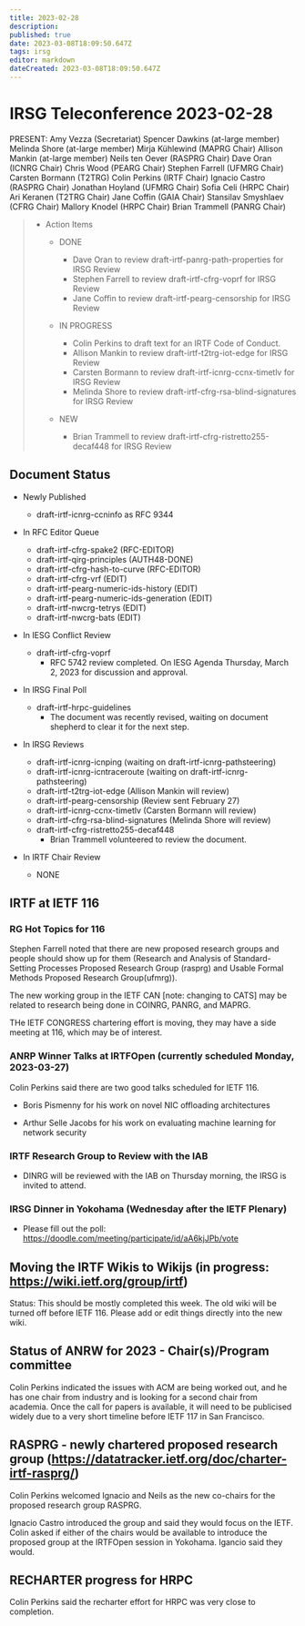 ```yaml
---
title: 2023-02-28
description: 
published: true
date: 2023-03-08T18:09:50.647Z
tags: irsg
editor: markdown
dateCreated: 2023-03-08T18:09:50.647Z
---
```


# IRSG Teleconference 2023-02-28

PRESENT:
Amy Vezza (Secretariat)
Spencer Dawkins (at-large member)
Melinda Shore (at-large member)
Mirja Kühlewind (MAPRG Chair)
Allison Mankin (at-large member)
Neils ten Oever (RASPRG Chair)
Dave Oran (ICNRG Chair)
Chris Wood (PEARG Chair)
Stephen Farrell (UFMRG Chair)
Carsten Bormann (T2TRG)
Colin Perkins (IRTF Chair)
Ignacio Castro (RASPRG Chair)
Jonathan Hoyland (UFMRG Chair)
Sofia Celi (HRPC Chair)
Ari Keranen (T2TRG Chair)
Jane Coffin (GAIA Chair)
Stansilav Smyshlaev (CFRG Chair)
Mallory Knodel (HRPC Chair)
Brian Trammell (PANRG Chair)

> * Action Items
>    * DONE
>      * Dave Oran to review draft-irtf-panrg-path-properties for IRSG Review
>      * Stephen Farrell to review draft-irtf-cfrg-voprf for IRSG Review
>      * Jane Coffin to review draft-irtf-pearg-censorship for IRSG Review
>      
>    * IN PROGRESS
>      * Colin Perkins to draft text for an IRTF Code of Conduct.
>      * Allison Mankin to review draft-irtf-t2trg-iot-edge for IRSG Review 
>      * Carsten Bormann to review draft-irtf-icnrg-ccnx-timetlv for IRSG Review
>      * Melinda Shore to review draft-irtf-cfrg-rsa-blind-signatures for IRSG Review
> 
>    * NEW
>        * Brian Trammell to review draft-irtf-cfrg-ristretto255-decaf448 for IRSG Review


##  Document Status
  * Newly Published 

    - draft-irtf-icnrg-ccninfo as RFC 9344

  * In RFC Editor Queue

    - draft-irtf-cfrg-spake2 (RFC-EDITOR)
    - draft-irtf-qirg-principles (AUTH48-DONE)
    - draft-irtf-cfrg-hash-to-curve (RFC-EDITOR) 
    - draft-irtf-cfrg-vrf (EDIT)
    - draft-irtf-pearg-numeric-ids-history (EDIT)
    - draft-irtf-pearg-numeric-ids-generation (EDIT) 
    - draft-irtf-nwcrg-tetrys (EDIT)
    - draft-irtf-nwcrg-bats (EDIT)

  * In IESG Conflict Review

    - draft-irtf-cfrg-voprf 
        - RFC 5742 review completed. On IESG Agenda Thursday, March 2, 2023 for discussion and approval.

  * In IRSG Final Poll

    - draft-irtf-hrpc-guidelines 
        - The document was recently revised, waiting on document shepherd to clear it for the next step.


  * In IRSG Reviews

    - draft-irtf-icnrg-icnping (waiting on draft-irtf-icnrg-pathsteering)
    - draft-irtf-icnrg-icntraceroute (waiting on draft-irtf-icnrg-pathsteering)
    - draft-irtf-t2trg-iot-edge (Allison Mankin will review) 
    - draft-irtf-pearg-censorship (Review sent February 27)
    - draft-irtf-icnrg-ccnx-timetlv (Carsten Bormann will review)
    - draft-irtf-cfrg-rsa-blind-signatures (Melinda Shore will review)
    - draft-irtf-cfrg-ristretto255-decaf448
        - Brian Trammell volunteered to review the document.


 * In IRTF Chair Review

    - NONE


## IRTF at IETF 116
### RG Hot Topics for 116

Stephen Farrell noted that there are new proposed research groups and people should show up for them (Research and Analysis of Standard-Setting Processes Proposed Research Group (rasprg) and Usable Formal Methods Proposed Research Group(ufmrg)).

The new working group in the IETF CAN [note: changing to CATS] may be related to research being done in COINRG, PANRG, and MAPRG.

THe IETF CONGRESS chartering effort is moving, they may have a side meeting at 116, which may be of interest.

### ANRP Winner Talks at IRTFOpen (currently scheduled Monday, 2023-03-27)

Colin Perkins said there are two good talks scheduled for IETF 116. 

  * Boris Pismenny for his work on novel NIC offloading architectures
     
  * Arthur Selle Jacobs for his work on evaluating machine learning for network security

### IRTF Research Group to Review with the IAB
  * DINRG will be reviewed with the IAB on Thursday morning, the IRSG is invited to attend.

### IRSG Dinner in Yokohama (Wednesday after the IETF Plenary)
   * Please fill out the poll: https://doodle.com/meeting/participate/id/aA6kjJPb/vote



## Moving the IRTF Wikis to Wikijs (in progress: https://wiki.ietf.org/group/irtf)

Status: This should be mostly completed this week. The old wiki will be turned off before IETF 116. Please add or edit things directly into the new wiki.

## Status of ANRW for 2023 - Chair(s)/Program committee
Colin Perkins indicated the issues with ACM are being worked out, and he has one chair from industry and is looking for a second chair from academia. Once the call for papers is available, it will need to be publicised widely due to a very short timeline before IETF 117 in San Francisco.


## RASPRG - newly chartered proposed research group (https://datatracker.ietf.org/doc/charter-irtf-rasprg/)

Colin Perkins welcomed Ignacio and Neils as the new co-chairs for the proposed research group RASPRG. 

Ignacio Castro introduced the group and said they would focus on the IETF. Colin asked if either of the chairs would be available to introduce the proposed group at the IRTFOpen session in Yokohama. Igancio said they would.

## RECHARTER progress for HRPC

Colin Perkins said the recharter effort for HRPC was very close to completion. 